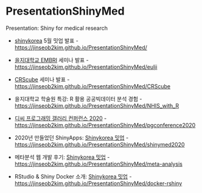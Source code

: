 # PresentationShinyMed
Presentation: Shiny for medical research


* [shinykorea](https://github.com/shinykorea/Meetup) 5월 밋업 발표 - https://jinseob2kim.github.io/PresentationShinyMed/

* [을지대학교 EMBRI](http://eulji.ac.kr/embri/index.html?menuno=3925) 세미나 발표 - https://jinseob2kim.github.io/PresentationShinyMed/eulji

* [CRScube](https://www.crscube.io/) 세미나 발표 - https://jinseob2kim.github.io/PresentationShinyMed/CRScube

* 을지대학교 학술원 특강: R 활용 공공빅데이터 분석 경험 - https://jinseob2kim.github.io/PresentationShinyMed/NHIS_with_R

* [디씨 프로그래밍 갤러리 컨퍼런스 2020](https://pgconference.github.io/) - https://jinseob2kim.github.io/PresentationShinyMed/pgconference2020

* 2020년 만들었던 ShinyApps: [Shinykorea 밋업](https://github.com/shinykorea/Meetup) - https://jinseob2kim.github.io/PresentationShinyMed/shinymed2020

* 메타분석 웹 개발 후기: [Shinykorea 밋업](https://github.com/shinykorea/Meetup) - https://jinseob2kim.github.io/PresentationShinyMed/meta-analysis

* RStudio & Shiny Docker 소개: [Shinykorea 밋업](https://github.com/shinykorea/Meetup) - https://jinseob2kim.github.io/PresentationShinyMed/docker-rshiny